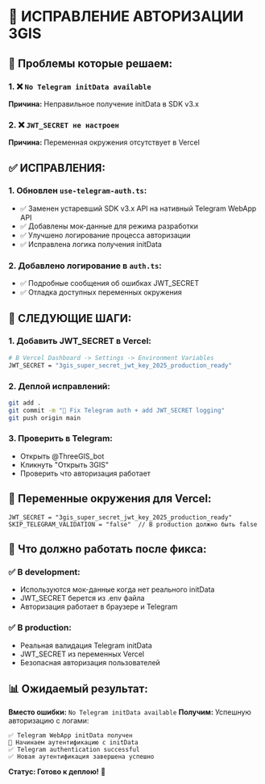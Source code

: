 # 🔧 ИСПРАВЛЕНИЕ АВТОРИЗАЦИИ 3GIS

## 🚨 Проблемы которые решаем:

### 1. ❌ `No Telegram initData available`
**Причина:** Неправильное получение initData в SDK v3.x

### 2. ❌ `JWT_SECRET не настроен`  
**Причина:** Переменная окружения отсутствует в Vercel

## ✅ ИСПРАВЛЕНИЯ:

### 1. Обновлен `use-telegram-auth.ts`:
- ✅ Заменен устаревший SDK v3.x API на нативный Telegram WebApp API
- ✅ Добавлены мок-данные для режима разработки
- ✅ Улучшено логирование процесса авторизации
- ✅ Исправлена логика получения initData

### 2. Добавлено логирование в `auth.ts`:
- ✅ Подробные сообщения об ошибках JWT_SECRET
- ✅ Отладка доступных переменных окружения

## 🎯 СЛЕДУЮЩИЕ ШАГИ:

### 1. Добавить JWT_SECRET в Vercel:
```bash
# В Vercel Dashboard -> Settings -> Environment Variables
JWT_SECRET = "3gis_super_secret_jwt_key_2025_production_ready"
```

### 2. Деплой исправлений:
```bash
git add .
git commit -m "🔐 Fix Telegram auth + add JWT_SECRET logging"
git push origin main
```

### 3. Проверить в Telegram:
- Открыть @ThreeGIS_bot
- Кликнуть "Открыть 3GIS"
- Проверить что авторизация работает

## 🔑 Переменные окружения для Vercel:

```
JWT_SECRET = "3gis_super_secret_jwt_key_2025_production_ready"
SKIP_TELEGRAM_VALIDATION = "false"  // В production должно быть false
```

## 🧪 Что должно работать после фикса:

### ✅ В development:
- Используются мок-данные когда нет реального initData
- JWT_SECRET берется из .env файла
- Авторизация работает в браузере и Telegram

### ✅ В production:
- Реальная валидация Telegram initData  
- JWT_SECRET из переменных Vercel
- Безопасная авторизация пользователей

## 📊 Ожидаемый результат:

**Вместо ошибки:** `No Telegram initData available`
**Получим:** Успешную авторизацию с логами:
```
✅ Telegram WebApp initData получен
🚀 Начинаем аутентификацию с initData
✅ Telegram authentication successful  
✅ Новая аутентификация завершена успешно
```

**Статус: Готово к деплою!** 🚀
